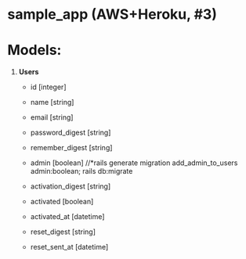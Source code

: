 # sample_app (AWS+Heroku, #3)

#     Models: 

1. **Users**

     - id    [integer]

     - name  [string]

     - email [string]
     
     - password_digest [string]
     
     - remember_digest [string]
     
     - admin [boolean] //*rails generate migration add_admin_to_users admin:boolean; rails db:migrate
     
     - activation_digest [string]
     
     - activated [boolean]
     
     - activated_at [datetime]
     
     - reset_digest [string]
     
     - reset_sent_at [datetime]